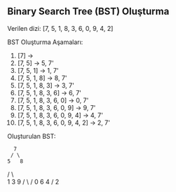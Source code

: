 
## Binary Search Tree (BST) Oluşturma

Verilen dizi: [7, 5, 1, 8, 3, 6, 0, 9, 4, 2]

BST Oluşturma Aşamaları:
1. [7] -> 
2. [7, 5] -> 5, 7'
3. [7, 5, 1] -> 1, 7'
4. [7, 5, 1, 8] -> 8, 7'
5. [7, 5, 1, 8, 3] -> 3, 7'
6. [7, 5, 1, 8, 3, 6] -> 6, 7'
7. [7, 5, 1, 8, 3, 6, 0] -> 0, 7'
8. [7, 5, 1, 8, 3, 6, 0, 9] -> 9, 7'
9. [7, 5, 1, 8, 3, 6, 0, 9, 4] -> 4, 7'
10. [7, 5, 1, 8, 3, 6, 0, 9, 4, 2] -> 2, 7'

Oluşturulan BST:

      7
     / \
    5   8
   / \   \
  1   3   9
 /   \   /
0     6  4
     /
    2